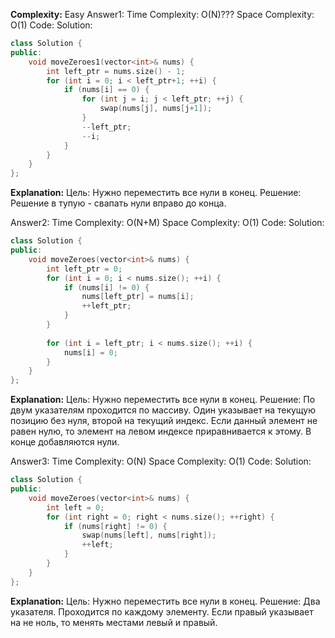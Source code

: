 **Complexity:** Easy
Answer1:
	Time Complexity: O(N)???
	Space Complexity: O(1)
Code:
Solution:
```cpp
class Solution {
public:
    void moveZeroes1(vector<int>& nums) {
	    int left_ptr = nums.size() - 1;
	    for (int i = 0; i < left_ptr+1; ++i) {
	        if (nums[i] == 0) {
	            for (int j = i; j < left_ptr; ++j) {
	                swap(nums[j], nums[j+1]);
	            }
	            --left_ptr;
	            --i;
	        }
	    }
	}
};
```
**Explanation:**
	Цель: Нужно переместить все нули в конец.
	Решение: Решение в тупую - свапать нули вправо до конца.
	
Answer2:
	Time Complexity: O(N+M)
	Space Complexity: O(1)
Code:
Solution:
```cpp
class Solution {
public:
    void moveZeroes(vector<int>& nums) {
	    int left_ptr = 0;
	    for (int i = 0; i < nums.size(); ++i) {
	        if (nums[i] != 0) {
	            nums[left_ptr] = nums[i];
	            ++left_ptr;
	        }
	    }
	
	    for (int i = left_ptr; i < nums.size(); ++i) {
	        nums[i] = 0;
	    }
	}
};
```
**Explanation:**
	Цель: Нужно переместить все нули в конец.
	Решение: По двум указателям проходится по массиву. Один указывает на текущую позицию без нуля, второй на текущий индекс.
	Если данный элемент не равен нулю, то элемент на левом индексе приравнивается к этому.
	В конце добавляются нули.

Answer3:
	Time Complexity: O(N)
	Space Complexity: O(1)
Code:
Solution:
```cpp
class Solution {
public:
    void moveZeroes(vector<int>& nums) {
	    int left = 0;
	    for (int right = 0; right < nums.size(); ++right) {
	        if (nums[right] != 0) {
	            swap(nums[left], nums[right]);
	            ++left;
	        }
	    }
	}
};
```
**Explanation:**
	Цель: Нужно переместить все нули в конец.
	Решение: Два указателя. Проходится по каждому элементу.
	Если правый указывает на не ноль, то менять местами левый и правый.